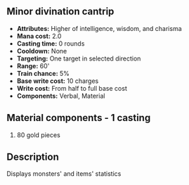 ## Minor divination cantrip
- **Attributes:** Higher of intelligence, wisdom, and charisma
- **Mana cost:** 2.0
- **Casting time:** 0 rounds
- **Cooldown:** None
- **Targeting:** One target in selected direction
- **Range:** 60'
- **Train chance:** 5%
- **Base write cost:** 10 charges
- **Write cost:** From half to full base cost
- **Components:** Verbal, Material
## Material components - 1 casting
1. 80 gold pieces
## Description
Displays monsters' and items' statistics
